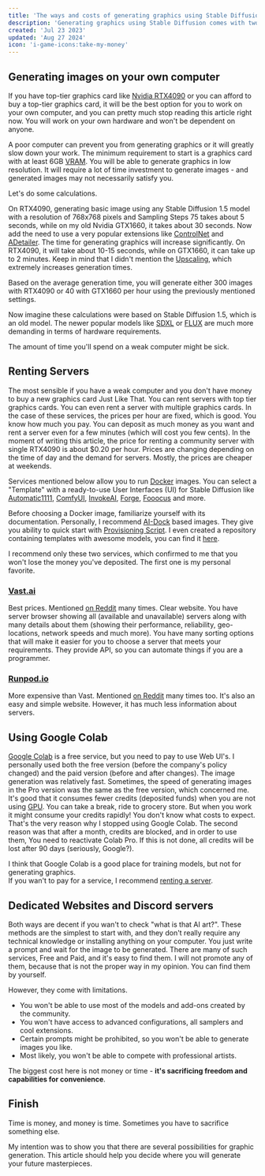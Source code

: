 ```yaml
---
title: 'The ways and costs of generating graphics using Stable Diffusion'
description: 'Generating graphics using Stable Diffusion comes with two main costs: money spent and time lost. If you want to generate high-quality graphics and feel like an artist, you will have to bear these two costs. Mainly depending on your experience and your wallet, the incurred costs will vary.'
created: 'Jul 23 2023'
updated: 'Aug 27 2024'
icon: 'i-game-icons:take-my-money'
---
```


## Generating images on your own computer

If you have top-tier graphics card like [Nvidia RTX4090](https://www.nvidia.com/en-us/geforce/graphics-cards/40-series/rtx-4090/) or you can afford to buy a top-tier graphics card, it will be the best option for you to work on your own computer, and you can pretty much stop reading this article right now. 
You will work on your own hardware and won't be dependent on anyone. 

A poor computer can prevent you from generating graphics or it will greatly slow down your work.
The minimum requirement to start is a graphics card with at least 6GB [VRAM](https://en.wikipedia.org/wiki/Video_random-access_memory).
You will be able to generate graphics in low resolution.
It will require a lot of time investment to generate images - and generated images may not necessarily satisfy you.
<!-- In short, the more VRAM you have, the higher resolution images you can generate. -->

Let's do some calculations.

On RTX4090, generating basic image using any Stable Diffusion 1.5 model with a resolution of 768x768 pixels and Sampling Steps 75 takes about 5 seconds, while on my old Nvidia GTX1660, it takes about 30 seconds. Now add the need to use a very popular extensions like [ControlNet](https://github.com/lllyasviel/ControlNet) and [ADetailer](https://github.com/Bing-su/adetailer). The time for generating graphics will increase significantly. On RTX4090, it will take about 10-15 seconds, while on GTX1660, it can take up to 2 minutes. Keep in mind that I didn't mention the [Upscaling](https://stable-diffusion-art.com/ai-upscaler/), which extremely increases generation times. 

Based on the average generation time, you will generate either 300 images with RTX4090 or 40 with GTX1660 per hour using the previously mentioned settings.

Now imagine these calculations were based on Stable Diffusion 1.5, which is an old model. The newer popular models like [SDXL](https://stability.ai/news/stable-diffusion-sdxl-1-announcement) or [FLUX](https://blackforestlabs.ai/) are much more demanding in terms of hardware requirements. 

The amount of time you'll spend on a weak computer might be sick.

## Renting Servers

The most sensible if you have a weak computer and you don't have money to buy a new graphics card Just Like That.
You can rent servers with top tier graphics cards. You can even rent a server with multiple graphics cards. In the case of these services, the prices per hour are fixed, which is good. You know how much you pay. You can deposit as much money as you want and rent a server even for a few minutes (which will cost you few cents). In the moment of writing this article, the price for renting a community server with single RTX4090 is about $0.20 per hour. Prices are changing depending on the time of day and the demand for servers. Mostly, the prices are cheaper at weekends. 

Services mentioned below allow you to run [Docker](https://docs.docker.com/get-started/overview/) images. 
You can select a "Template" with a ready-to-use User Interfaces (UI) for Stable Diffusion like [Automatic1111](https://github.com/AUTOMATIC1111/stable-diffusion-webui), [ComfyUI](https://github.com/comfyanonymous/ComfyUI), [InvokeAI](https://github.com/invoke-ai/InvokeAI), [Forge](https://github.com/lllyasviel/stable-diffusion-webui-forge), [Fooocus](https://github.com/lllyasviel/Fooocus) and more.

Before choosing a Docker image, familiarize yourself with its documentation. Personally, I recommend [AI-Dock](https://github.com/ai-dock) based images. They give you ability to quick start with [Provisioning Script](https://github.com/ai-dock/base-image/wiki/4.0-Running-the-Image#provisioning-script). I even created a repository containing templates with awesome models, you can find it [here](https://github.com/Avaray/stable-diffusion-templates).

I recommend only these two services, which confirmed to me that you won't lose the money you've deposited. The first one is my personal favorite.

### [Vast.ai](https://cloud.vast.ai/?ref_id=62878&creator_id=42512&name=null)

Best prices. Mentioned [on Reddit](https://www.reddit.com/r/StableDiffusion/search/?q=vast.ai&restrict_sr=1&type=comment&sort=top) many times. Clear website.
You have server browser showing all (available and unavailable) servers along with many details about them (showing their performance, reliability, geo-locations, network speeds and much more).
You have many sorting options that will make it easier for you to choose a server that meets your requirements. They provide API, so you can automate things if you are a programmer.

### [Runpod.io](https://runpod.io?ref=gzvzzzv9)

More expensive than Vast. Mentioned [on Reddit](https://www.reddit.com/r/StableDiffusion/search/?q=runpod.io&restrict_sr=1&type=comment&sort=top) many times too.
It's also an easy and simple website. However, it has much less information about servers.

<!-- Ok, let's take a look at Downsides of renting servers.

- You need to pay for Disk usage if you are going to store generated images on rented server. Personally, I do not recommend holding images on rented servers for a long time (when you are not working). It's better to download them to your computer at the end of the session (or keep them synced with your computer using [Rclone](https://rclone.org/) for example).
- If you rent a server from "Community", you have no guarantee that the server will not shut down in the middle of the session. It happened to me just three times in 1,5 year. Two times server came back after a few minutes, but once it didn't come back at all and I lost work from the few hours. The smaller chance of this happening is when you rent a server from verified Data Center. -->

## Using Google Colab

[Google Colab](https://colab.research.google.com/) is a free service, but you need to pay to use Web UI's.
I personally used both the free version (before the company's policy changed) and the paid version (before and after changes).
The image generation was relatively fast. Sometimes, the speed of generating images in the Pro version was the same as the free version, which concerned me.
It's good that it consumes fewer credits (deposited funds) when you are not using [GPU](https://en.wikipedia.org/wiki/Graphics_processing_unit). You can take a break, ride to grocery store.
But when you work it might consume your credits rapidly! You don't know what costs to expect.
That's the very reason why I stopped using Google Colab.
The second reason was that after a month, credits are blocked, and in order to use them, You need to reactivate Colab Pro. If this is not done, all credits will be lost after 90 days (seriously, Google?).

I think that Google Colab is a good place for training models, but not for generating graphics.  
If you wan't to pay for a service, I recommend [renting a server](/the-ways-and-costs-of-generating-graphics-using-stable-diffusion#renting-servers).

## Dedicated Websites and Discord servers

Both ways are decent if you wan't to check "what is that AI art?".
These methods are the simplest to start with, and they don't really require any technical knowledge or installing anything on your computer.
You just write a prompt and wait for the image to be generated.
There are many of such services, Free and Paid, and it's easy to find them.
I will not promote any of them, because that is not the proper way in my opinion. You can find them by yourself.

However, they come with limitations.
- You won't be able to use most of the models and add-ons created by the community. 
- You won't have access to advanced configurations, all samplers and cool extensions. 
- Certain prompts might be prohibited, so you won't be able to generate images you like.
- Most likely, you won't be able to compete with professional artists.

The biggest cost here is not money or time - **it's sacrificing freedom and capabilities for convenience**.

## Finish

Time is money, and money is time. Sometimes you have to sacrifice something else.

My intention was to show you that there are several possibilities for graphic generation.
This article should help you decide where you will generate your future masterpieces.
